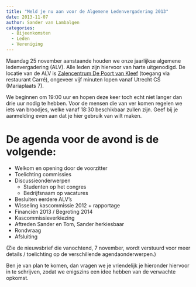 ```yaml
---
title: "Meld je nu aan voor de Algemene Ledenvergadering 2013"
date: 2013-11-07
author: Sander van Lambalgen
categories: 
  - Bijeenkomsten
  - Leden
  - Vereniging
---
```

Maandag 25 november aanstaande houden we onze jaarlijkse algemene ledenvergadering (ALV). Alle leden zijn hiervoor van harte uitgenodigd. De locatie van de ALV is [Zalencentrum De Poort van Kleef](http://www.poortvankleef.nl/vergaderzaal-bij-hoog-cathrijne-jaarbeurs-utrecht-centraal-station/) (toegang via restaurant Carré), ongeveer vijf minuten lopen vanaf Utrecht CS (Mariaplaats 7).

We beginnen om 19:00 uur en hopen deze keer toch echt niet langer dan drie uur nodig te hebben. Voor de mensen die van ver komen regelen we iets van broodjes, welke vanaf 18:30 beschikbaar zullen zijn. Geef bij je aanmelding even aan dat je hier gebruik van wilt maken.

# De agenda voor de avond is de volgende:

- Welkom en opening door de voorzitter
- Toelichting commissies
- Discussieonderwerpen
  -  Studenten op het congres
  -  Bedrijfsnaam op vacatures
- Besluiten eerdere ALV’s
- Wisseling kascommissie 2012 + rapportage
- Financiën 2013 / Begroting 2014
- Kascommissieverkiezing
- Aftreden Sander en Tom, Sander herkiesbaar
- Rondvraag
- Afsluiting

(Zie de nieuwsbrief die vanochtend, 7 november, wordt verstuurd voor meer details / toelichting op de verschillende agendaonderwerpen.)

Ben je van plan te komen, dan vragen we je vriendelijk je hieronder hiervoor in te schrijven, zodat we enigszins een idee hebben van de verwachte opkomst.

